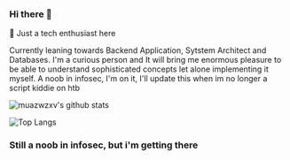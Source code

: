 ### Hi there 👋
🌱 Just a tech enthusiast here

Currently leaning towards Backend Application, Sytstem Architect and Databases. I'm a curious person and It will bring me enormous pleasure to be able to understand sophisticated concepts let alone implementing it myself. A noob in infosec, I'm on it, I'll update this when im no longer a script kiddie on htb

![muazwzxv's github stats](https://github-readme-stats.vercel.app/api?username=muazwzxv&count_private=true&show_icons=true&&theme=dark&include_all_commits=true)   

![Top Langs](https://github-readme-stats.vercel.app/api/top-langs/?username=muazwzxv&layout=compact&theme=dark&langs_count=8&exclude_repo=bookers-BE)


### Still a noob in infosec, but i'm getting there
<!--
![cilantroz](https://www.hackthebox.eu/badge/image/189661)

<!--
**muazwzxv/muazwzxv** is a ✨ _special_ ✨ repository because its `README.md` (this file) appears on your GitHub profile.

Here are some ideas to get you started:

- 🔭 I’m currently working on ...
- 🌱 I’m currently learning ...
- 👯 I’m looking to collaborate on ...
- 🤔 I’m looking for help with ...
- 💬 Ask me about ...
- 📫 How to reach me: ...
- 😄 Pronouns: ...
- ⚡ Fun fact: ...
-->
